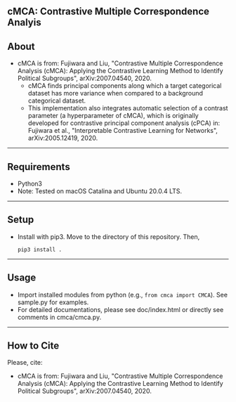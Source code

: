 ## cMCA: Contrastive Multiple Correspondence Analyis

About
-----
* cMCA is from: Fujiwara and Liu, "Contrastive Multiple Correspondence Analysis (cMCA): Applying the Contrastive Learning Method to Identify Political Subgroups", arXiv:2007.04540, 2020.
  * cMCA finds principal components along which a target categorical dataset has more variance when compared to a background categorical dataset.
  * This implementation also integrates automatic selection of a contrast parameter (a hyperparameter of cMCA), which is originally developed for contrastive principal component analysis (cPCA) in: Fujiwara et al., "Interpretable Contrastive Learning for Networks", arXiv:2005.12419, 2020.

******

Requirements
-----
* Python3
* Note: Tested on macOS Catalina and Ubuntu 20.0.4 LTS.
******

Setup
-----
* Install with pip3. Move to the directory of this repository. Then,

    `pip3 install .`

******

Usage
-----
* Import installed modules from python (e.g., `from cmca import CMCA`). See sample.py for examples.
* For detailed documentations, please see doc/index.html or directly see comments in cmca/cmca.py.

******

## How to Cite
Please, cite:    
* cMCA is from: Fujiwara and Liu, "Contrastive Multiple Correspondence Analysis (cMCA): Applying the Contrastive Learning Method to Identify Political Subgroups", arXiv:2007.04540, 2020.
